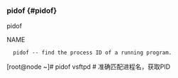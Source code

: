 ### pidof {#pidof}

pidof

NAME

      pidof -- find the process ID of a running program.

[root@node ~]# pidof vsftpd # 准确匹配进程名，获取PID